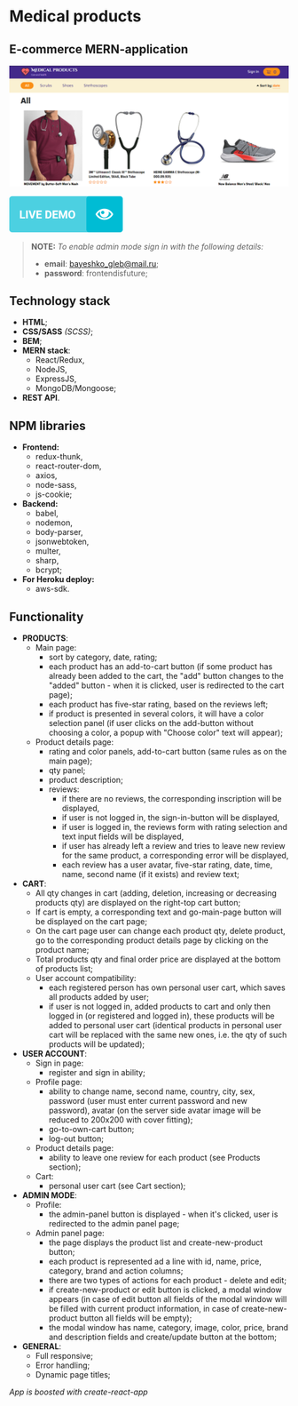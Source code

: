 # Medical products #
## E-commerce MERN-application
![Medical products](title.png)

[![Demo-button](demo-button.png)](https://medical-products-bayeshko.herokuapp.com/)

> **NOTE:** *To enable admin mode sign in with the following details:*
>   - **email**: bayeshko_gleb@mail.ru;
>   - **password**: frontendisfuture;

## Technology stack ##
* **HTML**;
* **CSS/SASS** *(SCSS)*;
* **BEM**;
* **MERN stack**:
  * React/Redux,
  * NodeJS,
  * ExpressJS,
  * MongoDB/Mongoose;
* **REST API**.

## NPM libraries ##
* **Frontend:**
  * redux-thunk,
  * react-router-dom,
  * axios,
  * node-sass,
  * js-cookie;
* **Backend:**
  * babel,
  * nodemon,
  * body-parser,
  * jsonwebtoken,
  * multer,
  * sharp,
  * bcrypt;
* **For Heroku deploy:**
  * aws-sdk.

## Functionality ##
- **PRODUCTS**:
  - Main page:
    - sort by category, date, rating;
    - each product has an add-to-cart button (if some product has already been added to the cart, the "add" button changes to the "added" button - when it is clicked, user is redirected to the cart page);
    - each product has five-star rating, based on the reviews left; 
    - if product is presented in several colors, it will have a color selection panel (if user clicks on the add-button without choosing a color, a popup with "Choose color" text will appear);
  - Product details page:
    - rating and color panels, add-to-cart button (same rules as on the main page);
    - qty panel;
    - product description;
    - reviews:
      - if there are no reviews, the corresponding inscription will be displayed,
      - if user is not logged in, the sign-in-button will be displayed,
      - if user is logged in, the reviews form with rating selection and text input fields will be displayed,
      - if user has already left a review and tries to leave new review for the same product, a corresponding error will be displayed,
      - each review has a user avatar, five-star rating, date, time, name, second name (if it exists) and review text;
- **CART**:
  - All qty changes in cart (adding, deletion, increasing or decreasing products qty) are displayed on the right-top cart button;
  - If cart is empty, a corresponding text and go-main-page button will be displayed on the cart page;
  - On the cart page user can change each product qty, delete product, go to the corresponding product details page by clicking on the product name;
  - Total products qty and final order price are displayed at the bottom of products list;
  - User account compatibility:
    - each registered person has own personal user cart, which saves all products added by user;
    - if user is not logged in, added products to cart and only then logged in (or registered and logged in), these products will be added to personal user cart (identical products in personal user cart will be replaced with the same new ones, i.e. the qty of such products will be updated);
- **USER ACCOUNT**:
  - Sign in page:
    - register and sign in ability;
  - Profile page:
    - ability to change name, second name, country, city, sex, password (user must enter current password and new password), avatar (on the server side avatar image will be reduced to 200x200 with cover fitting);
    - go-to-own-cart button;
    - log-out button;
  - Product details page:
    - ability to leave one review for each product (see Products section);
  - Cart:
    - personal user cart (see Cart section);
- **ADMIN MODE**:
  - Profile:
    - the admin-panel button is displayed - when it's clicked, user is redirected to the admin panel page;
  - Admin panel page:
    - the page displays the product list and create-new-product button;
    - each product is represented ad a line with id, name, price, category, brand and action columns;
    - there are two types of actions for each product - delete and edit;
    - if create-new-product or edit button is clicked, a modal window appears (in case of edit button all fields of the modal window will be filled with current product information, in case of create-new-product button all fields will be empty);
    - the modal window has name, category, image, color, price, brand and description fields and create/update button at the bottom;
- **GENERAL**:
  - Full responsive;
  - Error handling;
  - Dynamic page titles;

*App is boosted with create-react-app*
